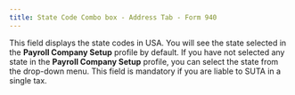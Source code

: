 ```yaml
---
title: State Code Combo box - Address Tab - Form 940
---
```



This field displays the state codes in USA. You will see the state selected  in the **Payroll Company Setup** profile  by default. If you have not selected any state in the **Payroll 
 Company Setup** profile, you can select the state from the drop-down  menu. This field is mandatory if you are liable to SUTA in a single tax.

